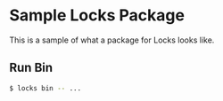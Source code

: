 # Sample Locks Package

This is a sample of what a package for Locks looks like.

## Run Bin

```bash
$ locks bin -- ...
```
